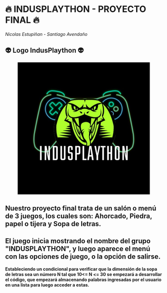 # 🔥 INDUSPLAYTHON - PROYECTO FINAL 🔥
*Nicolas Estupiñan* - *Santiago Avendaño*
## 👽 Logo IndusPlaython 👽
<div align='center'>
<figure> <img src="https://raw.githubusercontent.com/nisaespa/PROYECTO-FINAL/main/imagenes%20proyecto%20final/LOGO%20indusplaython.jpg" alt="" width="700" height="auto"/></br>
<figcaption><b></b></figcaption></figure>
</div>

## Nuestro proyecto final trata de un salón o menú de 3 juegos, los cuales son: Ahorcado, Piedra, papel o tijera y Sopa de letras. 
## El juego inicia mostrando el nombre del grupo "INDUSPLAYTHON", y luego aparece el menú con las opciones de juego, o la opción de salirse.

#### Estableciendo un condicional para verificar que la dimensión de la sopa de letras sea un número N tal que 10<= N <= 30 se empezará a desarrollar el código, que empezará almacenando palabras ingresadas por el usuario en una lista para luego acceder a estas.
